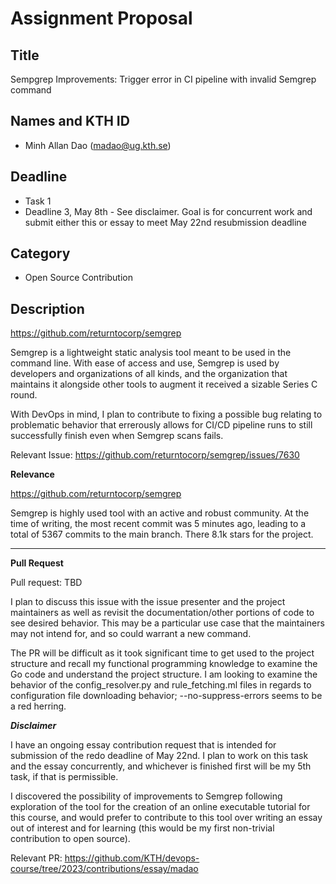 # Assignment Proposal

## Title

Sempgrep Improvements: Trigger error in CI pipeline with invalid Semgrep command

## Names and KTH ID
- Minh Allan Dao (madao@ug.kth.se)

## Deadline
- Task 1
- Deadline 3, May 8th - See disclaimer. Goal is for concurrent work and submit either this or essay to meet May 22nd resubmission deadline

## Category
- Open Source Contribution

## Description

https://github.com/returntocorp/semgrep 

Semgrep is a lightweight static analysis tool meant to be used in the command line. With ease of access and use, Semgrep is used by developers and organizations of all kinds, and the organization that maintains it alongside other tools to augment it received a sizable Series C round.

With DevOps in mind, I plan to contribute to fixing a possible bug relating to problematic behavior that errerously allows for CI/CD pipeline runs to still successfully finish even when Semgrep scans fails.

Relevant Issue:
https://github.com/returntocorp/semgrep/issues/7630

**Relevance**

https://github.com/returntocorp/semgrep

Semgrep is highly used tool with an active and robust community. At the time of writing, the most recent commit was 5 minutes ago, leading to a total of 5367 commits to the main branch. There 8.1k stars for the project.


---
**Pull Request**

Pull request: TBD

I plan to discuss this issue with the issue presenter and the project maintainers as well as revisit the documentation/other portions of code to see desired behavior. This may be a particular use case that the maintainers may not intend for, and so could warrant a new command.

The PR will be difficult as it took significant time to get used to the project structure and recall my functional programming knowledge to examine the Go code and understand the project structure. I am looking to examine the behavior of the config_resolver.py and rule_fetching.ml files in regards to configuration file downloading behavior; --no-suppress-errors seems to be a red herring.

***Disclaimer***

I have an ongoing essay contribution request that is intended for submission of the redo deadline of May 22nd. I plan to work on this task and the essay concurrently, and whichever is finished first will be my 5th task, if that is permissible.

I discovered the possibility of improvements to Semgrep following exploration of the tool for the creation of an online executable tutorial for this course, and would prefer to contribute to this tool over writing an essay out of interest and for learning (this would be my first non-trivial contribution to open source).

Relevant PR: https://github.com/KTH/devops-course/tree/2023/contributions/essay/madao
